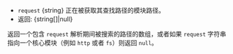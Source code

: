 <!-- YAML
added: v8.9.0
-->

* `request` {string} 正在被获取其查找路径的模块路径。
* 返回: {string[]|null}

返回一个包含 `request` 解析期间被搜索的路径的数组，或者如果 `request` 字符串指向一个核心模块（例如 `http` 或者 `fs`）则返回 `null`。


